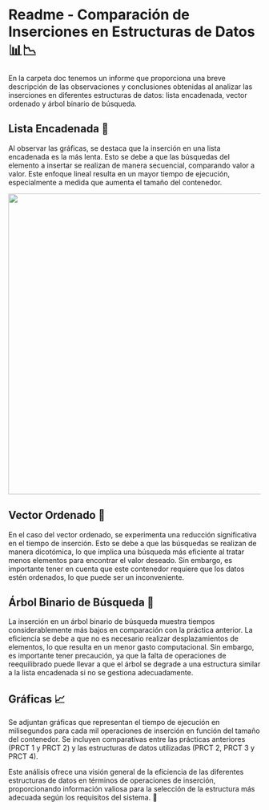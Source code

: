 # Readme - Comparación de Inserciones en Estructuras de Datos 📊📉

En la carpeta doc tenemos un informe que proporciona una breve descripción de las observaciones y conclusiones obtenidas al analizar las inserciones en diferentes estructuras de datos: lista encadenada, vector ordenado y árbol binario de búsqueda.

## Lista Encadenada 🧐

Al observar las gráficas, se destaca que la inserción en una lista encadenada es la más lenta. Esto se debe a que las búsquedas del elemento a insertar se realizan de manera secuencial, comparando valor a valor. Este enfoque lineal resulta en un mayor tiempo de ejecución, especialmente a medida que aumenta el tamaño del contenedor.
<p align="center">
  <img width="600px" src="https://github.com/AlejandroDavidArzolaSaavedra/Data-Structures/assets/90756437/9817aff4-f28a-44cf-ba30-ab53dfca5b53">
</p>

## Vector Ordenado 🚀

En el caso del vector ordenado, se experimenta una reducción significativa en el tiempo de inserción. Esto se debe a que las búsquedas se realizan de manera dicotómica, lo que implica una búsqueda más eficiente al tratar menos elementos para encontrar el valor deseado. Sin embargo, es importante tener en cuenta que este contenedor requiere que los datos estén ordenados, lo que puede ser un inconveniente.

## Árbol Binario de Búsqueda 🌳

La inserción en un árbol binario de búsqueda muestra tiempos considerablemente más bajos en comparación con la práctica anterior. La eficiencia se debe a que no es necesario realizar desplazamientos de elementos, lo que resulta en un menor gasto computacional. Sin embargo, es importante tener precaución, ya que la falta de operaciones de reequilibrado puede llevar a que el árbol se degrade a una estructura similar a la lista encadenada si no se gestiona adecuadamente.

## Gráficas 📈

Se adjuntan gráficas que representan el tiempo de ejecución en milisegundos para cada mil operaciones de inserción en función del tamaño del contenedor. Se incluyen comparativas entre las prácticas anteriores (PRCT 1 y PRCT 2) y las estructuras de datos utilizadas (PRCT 2, PRCT 3 y PRCT 4).

Este análisis ofrece una visión general de la eficiencia de las diferentes estructuras de datos en términos de operaciones de inserción, proporcionando información valiosa para la selección de la estructura más adecuada según los requisitos del sistema. 🤖
